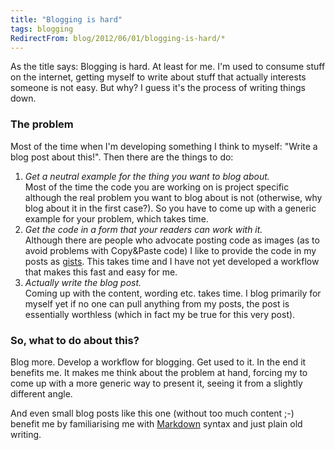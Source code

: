 ```yaml
---
title: "Blogging is hard"
tags: blogging
RedirectFrom: blog/2012/06/01/blogging-is-hard/*
---
```


As the title says: Blogging is hard. At least for me. I'm used to consume stuff on the internet, getting myself to write about stuff that actually interests someone is not easy.
But why? I guess it's the process of writing things down.

### The problem

Most of the time when I'm developing something I think to myself: "Write a blog post about this!". Then there are the things to do:

1.  _Get a neutral example for the thing you want to blog about._  
    Most of the time the code you are working on is project specific although the real problem you want to blog about is not (otherwise, why blog about it in the first case?). So you have to come up with a generic example for your problem, which takes time.
2.  _Get the code in a form that your readers can work with it._  
    Although there are people who advocate posting code as images (as to avoid problems with Copy&Paste code) I like to provide the code in my posts as [gists](https://gist.github.com/). This takes time and I have not yet developed a workflow that makes this fast and easy for me.
3.  _Actually write the blog post._  
    Coming up with the content, wording etc. takes time. I blog primarily for myself yet if no one can pull anything from my posts, the post is essentially worthless (which in fact my be true for this very post).

### So, what to do about this?

Blog more. Develop a workflow for blogging. Get used to it. In the end it benefits me. It makes me think about the problem at hand, forcing my to come up with a more generic way to present it, seeing it from a slightly different angle.

And even small blog posts like this one (without too much content ;-) benefit me by familiarising me with [Markdown](http://daringfireball.net/projects/markdown/) syntax and just plain old writing.
